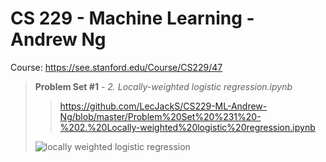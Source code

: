 # CS 229 - Machine Learning - Andrew Ng
Course: https://see.stanford.edu/Course/CS229/47


> **Problem Set #1** *- 2. Locally-weighted logistic regression.ipynb*
>
> > https://github.com/LecJackS/CS229-ML-Andrew-Ng/blob/master/Problem%20Set%20%231%20-%202.%20Locally-weighted%20logistic%20regression.ipynb
>
>![locally weighted logistic regression](https://thumbs.gfycat.com/ColossalNecessaryFoxhound-size_restricted.gif)
